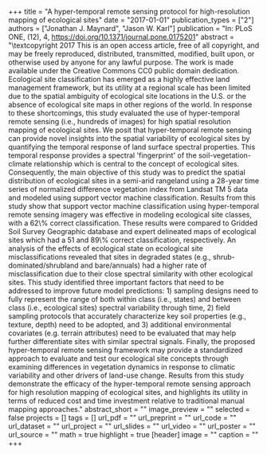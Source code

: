 +++
title = "A hyper-temporal remote sensing protocol for high-resolution mapping of ecological sites"
date = "2017-01-01"
publication_types = ["2"]
authors = ["Jonathan J. Maynard", "Jason W. Karl"]
publication = "In: PLoS ONE, (12), 4, https://doi.org/10.1371/journal.pone.0175201"
abstract = "\\textcopyright 2017 This is an open access article, free of all copyright, and may be freely reproduced, distributed, transmitted, modified, built upon, or otherwise used by anyone for any lawful purpose. The work is made available under the Creative Commons CC0 public domain dedication. Ecological site classification has emerged as a highly effective land management framework, but its utility at a regional scale has been limited due to the spatial ambiguity of ecological site locations in the U.S. or the absence of ecological site maps in other regions of the world. In response to these shortcomings, this study evaluated the use of hyper-temporal remote sensing (i.e., hundreds of images) for high spatial resolution mapping of ecological sites. We posit that hyper-temporal remote sensing can provide novel insights into the spatial variability of ecological sites by quantifying the temporal response of land surface spectral properties. This temporal response provides a spectral 'fingerprint' of the soil-vegetation- climate relationship which is central to the concept of ecological sites. Consequently, the main objective of this study was to predict the spatial distribution of ecological sites in a semi-arid rangeland using a 28-year time series of normalized difference vegetation index from Landsat TM 5 data and modeled using support vector machine classification. Results from this study show that support vector machine classification using hyper-temporal remote sensing imagery was effective in modeling ecological site classes, with a 62\\% correct classification. These results were compared to Gridded Soil Survey Geographic database and expert delineated maps of ecological sites which had a 51 and 89\\% correct classification, respectively. An analysis of the effects of ecological state on ecological site misclassifications revealed that sites in degraded states (e.g., shrub-dominated/shrubland and bare/annuals) had a higher rate of misclassification due to their close spectral similarity with other ecological sites. This study identified three important factors that need to be addressed to improve future model predictions: 1) sampling designs need to fully represent the range of both within class (i.e., states) and between class (i.e., ecological sites) spectral variability through time, 2) field sampling protocols that accurately characterize key soil properties (e.g., texture, depth) need to be adopted, and 3) additional environmental covariates (e.g. terrain attributes) need to be evaluated that may help further differentiate sites with similar spectral signals. Finally, the proposed hyper-temporal remote sensing framework may provide a standardized approach to evaluate and test our ecological site concepts through examining differences in vegetation dynamics in response to climatic variability and other drivers of land-use change. Results from this study demonstrate the efficacy of the hyper-temporal remote sensing approach for high resolution mapping of ecological sites, and highlights its utility in terms of reduced cost and time investment relative to traditional manual mapping approaches."
abstract_short = ""
image_preview = ""
selected = false
projects = []
tags = []
url_pdf = ""
url_preprint = ""
url_code = ""
url_dataset = ""
url_project = ""
url_slides = ""
url_video = ""
url_poster = ""
url_source = ""
math = true
highlight = true
[header]
image = ""
caption = ""
+++
